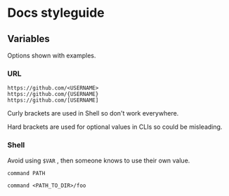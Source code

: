 # Docs styleguide

## Variables

Options shown with examples.

### URL

```
https://github.com/<USERNAME>
https://github.com/{USERNAME}
https://github.com/[USERNAME]
```

Curly brackets are used in Shell so don't work everywhere.

Hard brackets are used for optional values in CLIs so could be misleading.


### Shell

Avoid using `$VAR` , then someone knows to use their own value.

```
command PATH
```

```
command <PATH_TO_DIR>/foo
```

<!--stackedit_data:
eyJoaXN0b3J5IjpbLTgxOTUzMzg1Ml19
-->